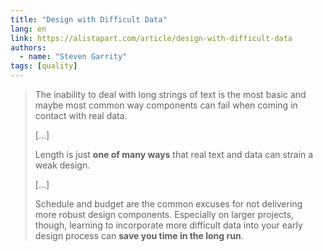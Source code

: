 ```yaml
---
title: "Design with Difficult Data"
lang: en
link: https://alistapart.com/article/design-with-difficult-data
authors:
  - name: "Steven Garrity"
tags: [quality]
---
```


> The inability to deal with long strings of text is the most basic and maybe most common way components can fail when coming in contact with real data.
>
> […]
>
> Length is just **one of many ways** that real text and data can strain a weak design.
>
> […]
>
> Schedule and budget are the common excuses for not delivering more robust design components. Especially on larger projects, though, learning to incorporate more difficult data into your early design process can **save you time in the long run**.
